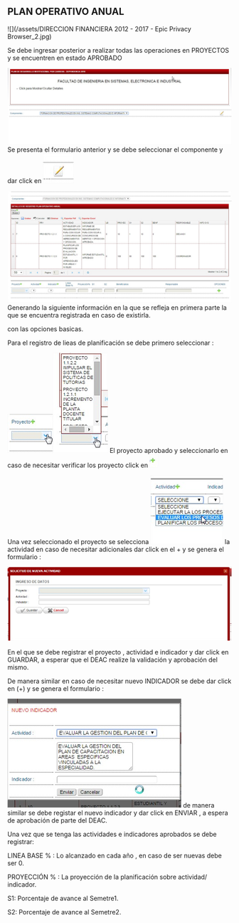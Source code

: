 ## PLAN OPERATIVO ANUAL

![](/assets/DIRECCION FINANCIERA 2012 - 2017 - Epic Privacy Browser_2.jpg)

Se debe ingresar posterior a realizar todas las operaciones en PROYECTOS y se encuentren en estado APROBADO

![](/assets/POA1.jpg)Se presenta el formulario anterior y se debe seleccionar el componente y dar click en ![](/assets/procesar.jpg)

![](/assets/POA2.jpg)Generando la siguiente información en la que se refleja en primera parte la que se encuentra registrada en caso de existirla.

con las opciones basicas.

Para el registro de lieas de planificación se debe primero seleccionar :

![](/assets/pry8.jpg)![](/assets/pry9.jpg)  El proyecto aprobado y seleccionarlo en caso de necesitar verificar los proyecto click en ![](/assets/nuevo9.jpg)

Una vez seleccionado el proyecto se selecciona  ![](/assets/indicador9.jpg) la actividad en caso de necesitar adicionales dar click en el + y se genera el formulario : 

![](/assets/nactividad.jpg) 

En el que se debe registrar el proyecto , actividad e indicador y dar click en GUARDAR, a esperar que el DEAC realize la validación y aprobación del mismo.

De manera similar en caso de necesitar nuevo INDICADOR se debe dar click en \(+\)  y se genera el formulario : 

![](/assets/nindicador.jpg) de manera similar se debe registar el nuevo indicador y dar click en ENVIAR , a espera de aprobación de parte del DEAC.

Una vez que se tenga las actividades e indicadores aprobados se debe registrar:

LINEA BASE % : Lo alcanzado en cada año , en caso de ser nuevas debe ser 0.

PROYECCIÓN % : La proyección de la planificación sobre actividad/ indicador.

S1: Porcentaje de avance al Semetre1.

S2: Porcentaje de avance al Semetre2.





